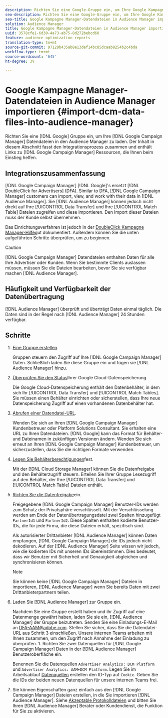```yaml
---
description: Richten Sie eine Google-Gruppe ein, um Ihre Google Kampagne Manager-Datendateien in Audience Manager zu bringen. Der Inhalt in diesem Abschnitt fasst den Integrationsprozess zusammen und enthält Links zu Google Kampagne Manager-Ressourcen, die Ihnen beim Einstieg helfen.
seo-description: Richten Sie eine Google-Gruppe ein, um Ihre Google Kampagne Manager-Datendateien in Audience Manager zu bringen. Der Inhalt in diesem Abschnitt fasst den Integrationsprozess zusammen und enthält Links zu Google Kampagne Manager-Ressourcen, die Ihnen beim Einstieg helfen.
seo-title: Google Kampagne Manager-Datendateien in Audience Manager importieren
solution: Audience Manager
title: Google Kampagne Manager-Datendateien in Audience Manager importieren
uuid: 3578cfe1-6d30-4a73-ab75-8d272bebcd60
feature: audience optimization reports
translation-type: tm+mt
source-git-commit: 97129b435ab8e13def14bc85dcaab8254b2c4bda
workflow-type: tm+mt
source-wordcount: '645'
ht-degree: 3%

---
```



# Google Kampagne Manager-Datendateien in Audience Manager importieren {#import-dcm-data-files-into-audience-manager}

Richten Sie eine [!DNL Google] Gruppe ein, um Ihre [!DNL Google Campaign Manager] Datendateien in den Audience Manager zu laden. Der Inhalt in diesem Abschnitt fasst den Integrationsprozess zusammen und enthält Links zu [!DNL Google Campaign Manager] Ressourcen, die Ihnen beim Einstieg helfen.

## Integrationszusammenfassung

[!DNL Google Campaign Manager] [!DNL Google]&#39;s ersetzt [!DNL DoubleClick for Advertisers] (DFA). Similar to DFA, [!DNL Google Campaign Manager] customers can import, view, and work with their data in [!DNL Audience Manager]. Sie [!DNL Audience Manager] können jedoch nicht direkt auf Ihre [!UICONTROL Data Transfer] und Ihre [!UICONTROL Match Table] Dateien zugreifen und diese importieren. Den Import dieser Dateien muss der Kunde selbst übernehmen.

Das Einrichtungsverfahren ist jedoch in der [DoubleClick Kampagne Manager-Hilfe](https://support.google.com/dcm/partner/answer/2941575?hl=en&amp;ref_topic=6107456)gut dokumentiert. Außerdem können Sie die unten aufgeführten Schritte überprüfen, um zu beginnen.

>[!CAUTION]
>
>[!DNL Google Campaign Manager] Datendateien enthalten Daten für alle Ihre Advertiser oder Kunden. Wenn Sie bestimmte Clients auslassen müssen, müssen Sie die Dateien bearbeiten, bevor Sie sie verfügbar machen [!DNL Audience Manager].

## Häufigkeit und Verfügbarkeit der Datenübertragung

[!DNL Audience Manager] überprüft und überträgt Daten einmal täglich. Die Daten sind in der Regel nach [!DNL Audience Manager] 24 Stunden verfügbar.

## Schritte

1. [Eine Gruppe erstellen](https://support.google.com/dcm/partner/answer/3370419?hl=en&amp;ref_topic=6107456).

   Gruppen steuern den Zugriff auf Ihre [!DNL Google Campaign Manager] Daten. Schließlich laden Sie diese Gruppe ein und fügen sie [!DNL Audience Manager] hinzu.

1. [Überprüfen Sie den Status](https://support.google.com/dcm/partner/answer/3370481?hl=en&amp;ref_topic=6107456)Ihrer Google Cloud-Datenspeicherung.

   Die Google Cloud-Datenspeicherung enthält den Datenbehälter, in dem sich Ihr [!UICONTROL Data Transfer] und [!UICONTROL Match Tables]. Sie müssen einen Behälter einrichten oder sicherstellen, dass Ihre neue Datenspeicherung Zugriff auf einen vorhandenen Datenbehälter hat.

1. [Abrufen einer Datendatei-URL](https://support.google.com/dcm/partner/answer/3370482?hl=en&amp;ref_topic=6107456).

   Wenden Sie sich an Ihren [!DNL Google Campaign Manager] Kundenbetreuer oder Platform Solutions Consultant. Sie erhalten eine URL zu Ihren Datendateien. [!DNL Google] kann das Format für Behälter- und Dateinamen in zukünftigen Versionen ändern. Wenden Sie sich erneut an Ihren [!DNL Google Campaign Manager] Kundenbetreuer, um sicherzustellen, dass Sie die richtigen Formate verwenden.

1. [Legen Sie Behälterberechtigungen](https://cloud.google.com/storage/docs/cloud-console?csw=1#_bucketpermission)fest.

   Mit der [!DNL Cloud Storage Manager] können Sie die Datenfreigabe und den Behälterzugriff steuern. Erteilen Sie Ihrer Gruppe Lesezugriff auf den Behälter, der Ihre [!UICONTROL Data Transfer] und [!UICONTROL Match Table] Dateien enthält.

1. [Richten Sie die Datenfreigabe](https://support.google.com/dcm/partner/answer/6206106?hl=en)ein.

   Freigegebene [!DNL Google Campaign Manager] Benutzer-IDs werden zum Schutz der Privatsphäre verschlüsselt. Mit der Verschlüsselung werden am Ende der Datenübertragungsdatei zwei Spalten hinzugefügt `PartnerId1` und `PartnerId2`. Diese Spalten enthalten kodierte Benutzer-IDs, die für jede Firma, die diese Dateien erhält, spezifisch sind.

   Als autorisierter Drittanbieter [!DNL Audience Manager] können Daten empfangen, [!DNL Google Campaign Manager] die IDs jedoch nicht dekodieren. Auf der [!DNL Audience Manager] Seite wissen wir jedoch, wie die kodierten IDs mit unseren IDs übereinstimmen. Dies bedeutet, dass wir Benutzer mit Sicherheit und Genauigkeit abgleichen und synchronisieren können.

   >[!NOTE]
   >Sie können keine [!DNL Google Campaign Manager] Dateien in importieren, [!DNL Audience Manager] wenn Sie bereits Daten mit zwei Drittanbieterpartnern teilen.

1. Laden Sie [!DNL Audience Manager] zur Gruppe ein.

   Nachdem Sie eine Gruppe erstellt haben und ihr Zugriff auf eine Datenmenge gewährt haben, laden Sie sie ein, [!DNL Audience Manager] der Gruppe beizutreten. Senden Sie eine Einladungs-E-Mail an DFA-AAM@adobe.com. Stellen Sie sicher, dass Sie die Datendatei-URL aus Schritt 3 einschließen. Unsere internen Teams arbeiten mit Ihnen zusammen, um den Zugriff nach Annahme der Einladung zu überprüfen. 1. Richten Sie zwei Datenquellen für [!DNL Google Campaign Manager] Daten in der [!DNL Audience Manager] Benutzeroberfläche ein.

   Benennen Sie die Datenquellen `Advertiser Analytics: DCM Platform` und `Advertiser Analytics: AAM+DCM Platform`. Legen Sie im Arbeitsablauf [Datenquellen](../../../features/manage-datasources.md#create-data-source) erstellen den ID-Typ auf `Cookie`. Geben Sie die IDs der beiden neuen Datenquellen für unsere internen Teams frei.

1. Sie können Eigenschaften ganz einfach aus den [!DNL Google Campaign Manager] Dateien erstellen, in die Sie importieren [!DNL Audience Manager]. Siehe [Akzeptable Protokolldateien](../../../integration/media-data-integration/actionable-log-files.md) und bitten Sie Ihren [!DNL Audience Manager] Berater oder Kundendienst, die Funktion für Sie zu aktivieren.
